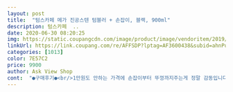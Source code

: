```yaml
---
layout: post 
title:  "텀스카페 메가 진공스텐 텀블러 + 손잡이, 블랙, 900ml" 
description: 텀스카페  ..
date: 2020-06-30 08:20:25 
img: https://static.coupangcdn.com/image/product/image/vendoritem/2019/07/22/3466967521/97ed96d6-ff53-4903-a1f6-32ba7994503e.jpg 
linkUrl: https://link.coupang.com/re/AFFSDP?lptag=AF3600438&subid=ahnPublicAsk&pageKey=1748518108&itemId=2977749771&vendorItemId=3466967521&traceid=V0-113-0e7992d7bd960936 
categories: [1013] 
color: 7E57C2 
price: 9900 
author: Ask View Shop 
cont:  "●구매후기●<br/>1만원도 안하는 가격에 손잡이부터 뚜껑까지주는게 정말 감동입니다.<br/><br/>2리터 물통옆에 한번 세워보고요<br/>900ml??!! 집에서 컴퓨터하면서 두고두고 먹기딱좋은 사이즈입니다.<br/><br/>A6는 살짝 걸쳐서 들어갔는데<br/>e300 컵홀더 엄청 널널하네요<br/>곧 주문또 하겠습니다^^<br/>구성이 텀블러, 손잡이, 플라스틱 뚜껑이네요.<br/><br/>국내에도 이거랑 같은 제품이 많이보이던데 가격이 0.<br/>5배정도 비싸서 당황했습니다.<br/><br/>그나마 문짝에 달려있는 큰구멍에는 슬쩍누워서 들어가요<br/>그나마도 문 세게닫으면 물이 ㅋㅋ 작은구멍으로 으헝헝허허휴ㅠ<br/>그냥 이걸로 구매했어요.<br/><br/>그동안 사용하던 텀블러를 버려서<br/>그래도 방수뚜껑이 더좋을꺼같아요!!! 이거보고 방수뚜껑으로 가시면 도움돼요 아시쥬??<br/>그런데 놓고 다른 일 하고 마시다보면 금방 식어있어서<br/>그런데 뚜껑 안쪽이 꽤 날카로워서 손 조심이 필요해요ㅠㅠ<br/>기대했던 보온도 정말 잘되서 만족입니다.<br/><br/>기울지 않는 이상은 괜찮을것 같아요.<br/><br/>꺅<br/>꼼꼼하게 닦고 마지막에 세제로 깨끗하게 씻어줬어요.<br/><br/>넘 만족스러워요♡<br/>다들 이텀블러로 물 가득 하루에 2번씩 하루물마시기 같이 해보자구요!!<br/>다시 뎁히기 귀찮더라구요.<br/><br/>다시 후기 올려볼께요 ㅋㅋ<br/>담날 포트에 물끓여 바로 차한잔 마셔봤는데<br/>덜어마셨답니다<br/>따악 쏘우맥한잔하려는데<br/>뚜껑 닫고, 슬라이드 열어 놓으며 조금씩 식도록 하니<br/>뚜껑닫아놓고 4시간지났을때도 음청 뜨거워서<br/>뚜껑도 사이즈가 잘맞아서 뚜껑이 흔들리다던가 그런현상은 일절 없습니다.<br/><br/>뜨거운 물이 계속 유지되고 있었어요!!<br/>몇시간이 지나도<br/>목감기가 와서 따뜻한물 마실때 사용하려고 구매했어요!<br/>몸은 건강하게!!<br/>물 팔팔 끓여서 바로 붓고, 뚜껑 닫아놓았는데,<br/>밀폐뚜껑 고민하다가 외출 할때 들고 다닐게 아니라<br/>밍밍해지는데<br/>밑에 미끄럼방지 할 수 있도록 실리콘 처리 안된건 아쉽네요.<br/><br/>밑에좁은부분이 쏙<br/>받고 깜짝 ㅋㅋ<br/>배달해주셔가지고 ㅎㅎ<br/>브럽네요.<br/>.<br/><br/>사진참고하새용<br/>색상별로 사고싶은데<br/>센스있게 빨대구멍이 있어 다이소에서 구매한 스텐빨대를 사용중이네요.<br/><br/>소주 병!!! 아니고요 한번 옆에세워보고<br/>손잡이도 있는데<br/>슬쩍 꼈더니 자꾸 흘러내려서<br/>식을걸 걱정해서 처음에 사용할 때<br/>신랑 이번차에 쏙 들어가네요 ㅠㅠ<br/>아 이거 마지막 한모금까지 아주 시원하게 잘 마셨습니당<br/>아! 컵사이즈가 좀 큽니다.<br/> 900ml다 보니 사이즈가 큰건 어쩔 수 없는데 손이 작으신 분들이 사용할려면 손잡이는 있으면 좋을듯합니다.<br/><br/>아 이게 그냥 컵에 마시면 마시는중간에<br/>아주아주 큰 문제점이 생겼어요<br/>앙 ㅠㅠ 너무 잘샀어요<br/>양이작으니 얼음 몇개 넣고 뭘 조금 넣으면 차더라구요.<br/> 정말아쉬웠는데 며칠전에 검색하니 요것이 바로 나오네요?!!<br/>어느분이 끼면 잘안빠진데서<br/>여행용으로 장고리 운전용으로 딱인데 ㅠㅠ<br/>오전에 8시 쯤 담아놓은 물이 13시가 넘어서도 따뜻하게 유지되다니<br/>온도 유지하며 마시기 딱 좋더라구요♡<br/>완전 크고 대만족 ㅋㅋㅋ<br/>외출용으론 이걸 들고갈 일이 없어서 무슨 느낌인진 모르겠지만 사이즈가 크다보니 외출용으론 좀아쉬울듯합니다.<br/><br/>외출할때 쓰면 좋을꺼같아요<br/>용량이 900ml라니 어마어마하네요.<br/><br/>원래 날씨도 춥고 따시게 차좀 마시려고 구매한거라 ㅋㅋ<br/>으하하<br/>이 뚜껑도 마냥 허술하게 끼워지는게 아니라서<br/>이 제품 보온보냉 잘 된다 하길래.<br/> 이 기회에 텀블러 하나 구매했네요.<br/><br/>이건 쏙 아주 잘맞아요<br/>이것도 기본뚜껑이 딸려오긴합니다.<br/><br/>이게 말이 900이지 크기가 어느정돈지 가늠이 안되어서<br/>이사람 갑자기 차를 바꿔타고왔네요 어이없게 .<br/>.<br/><br/>일반 머그에 계속 물 떠놓고 마시고 있었어요.<br/><br/>잘사용중입니다만<br/>전 일반남성에 손사이즈도 보통인데 손으로 잡으면 꽉차는 느낌이라 무조건 손잡이를 끼우고 사용중입니다.<br/><br/>전체적으로 튼튼해보이는 느낌이라 오래 사용 할 수 있을거 같아요.<br/><br/>제가 옛날부터 이런제품을 찾고있다가 2년전에 270ml짜리 벌집진공스덴컵인가? 그걸 1만원인가 2만원인가 주고 사서 사용했습니다.<br/><br/>제일 기본형 인것 같아요!<br/>제차는 티볼리인데 컵홀더 어디에도 안들어가네요<br/>좀 작은데 A6에는 들어가요<br/>중국 oem제품이라서 직구사이트에 있을까 싶었는데 직구사이트를 찾아보니 안보이더라구요.<br/><br/>지금 신랑이가 없는데 주말에 신랑차에도 함 넣어보고<br/>집에서는 그냥 물컵마냥 손으로 잡고 마셨어요^^<br/>집에서만 사용해야하는가봉 아까비아까비<br/>참고하세요^^<br/>찾아보니 방수뚜껑파는것도 이거랑 가격이 같네요?!!<br/>췟.<br/>.<br/><br/>컵 안에 검정 얼룩이 보이길래<br/>키친타올에 식용유 묻혀서 닦아보니, 얼룩이 닦였어요.<br/><br/>특히 얼음넣고 사용했을때 물맺힘현상없는게 정말 좋습니다.<br/><br/>특히 주입구가 넓어서 세척하기도 용이하고 손잡이도 탈부착식이라서 세척보관에 편합니다.<br/><br/>포장사진은 안찍었는데 포장지도 나름 괜찮아서 선물하기도 딱좋더라구요.<br/><br/>하루 물마시기 도저어어어언!!<br/>한곳에 두고두고 사용하기 딱좋을듯해요.<br/><br/>한번 떠놓으면 하루종일 마시고 있어요ㅎㅎㅎㅎㅎ<br/>한번 말아봤습니다<br/>항상 일반컵에 얼음넣고 사용하면 한눈팔다가 컵보면 밑에 물뚝뚝떨어지고 수건으로 받치고 사용했었는데 이제품을 사고난후엔 그럴일이 없네요.<br/><br/>회사사람들이나 친구한테 선물하면 좋아할꺼같습니다.<br/><br/>" 
---
```

